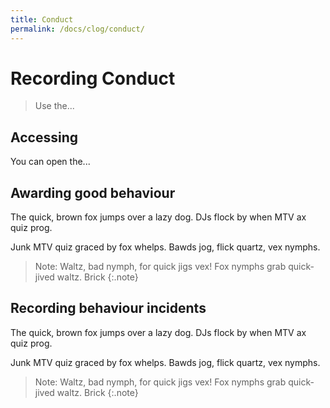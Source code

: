 ```yaml
---
title: Conduct
permalink: /docs/clog/conduct/
---
```


# Recording Conduct

> Use the...

## Accessing 

You can open the...

## Awarding good behaviour

The quick, brown fox jumps over a lazy dog. DJs flock by when MTV ax quiz prog. 

Junk MTV quiz graced by fox whelps. Bawds jog, flick quartz, vex nymphs.

> Note: Waltz, bad nymph, for quick jigs vex! Fox nymphs grab quick-jived waltz. Brick 
{:.note}

## Recording behaviour incidents

The quick, brown fox jumps over a lazy dog. DJs flock by when MTV ax quiz prog. 

Junk MTV quiz graced by fox whelps. Bawds jog, flick quartz, vex nymphs.

> Note: Waltz, bad nymph, for quick jigs vex! Fox nymphs grab quick-jived waltz. Brick 
{:.note}